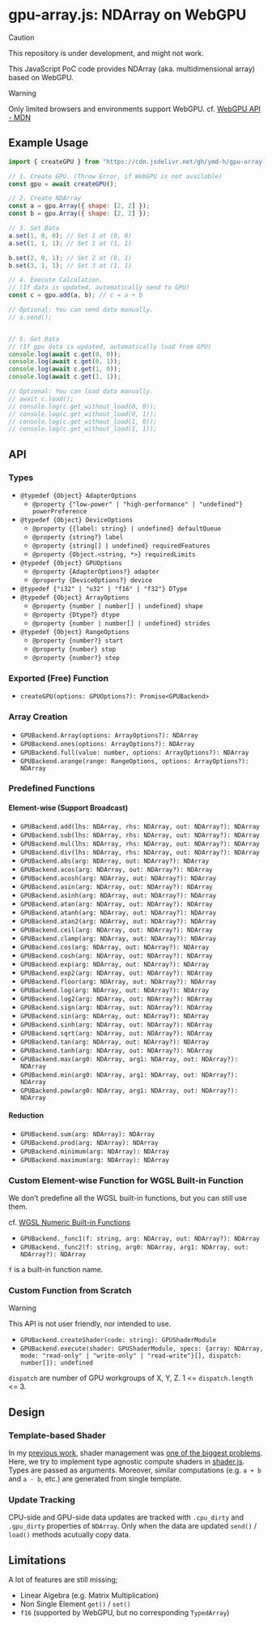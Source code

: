 # gpu-array.js: NDArray on WebGPU

> [!CAUTION]
> This repository is under development, and might not work.

This JavaScript PoC code provides NDArray
(aka. multidimensional array) based on WebGPU.


> [!WARNING]
> Only limited browsers and environments support WebGPU.
> cf. [WebGPU API - MDN](https://developer.mozilla.org/en-US/docs/Web/API/WebGPU_API#browser_compatibility)



## Example Usage

```javascript
import { createGPU } from "https://cdn.jsdelivr.net/gh/ymd-h/gpu-array-js/gpu-array.js";

// 1. Create GPU. (Throw Error, if WebGPU is not available)
const gpu = await createGPU();

// 2. Create NDArray
const a = gpu.Array({ shape: [2, 2] });
const b = gpu.Array({ shape: [2, 2] });

// 3. Set Data
a.set(1, 0, 0); // Set 1 at (0, 0)
a.set(1, 1, 1); // Set 1 at (1, 1)

b.set(2, 0, 1); // Set 2 at (0, 1)
b.set(3, 1, 1); // Set 3 at (1, 1)

// 4. Execute Calculation.
// (If data is updated, automatically send to GPU)
const c = gpu.add(a, b); // c = a + b

// Optional: You can send data manually.
// a.send();


// 5. Get Data
// (If gpu data is updated, automatically load from GPU)
console.log(await c.get(0, 0));
console.log(await c.get(0, 1));
console.log(await c.get(1, 0));
console.log(await c.get(1, 1));

// Optional: You can load data manually.
// await c.load();
// console.log(c.get_without_load(0, 0));
// console.log(c.get_without_load(0, 1));
// console.log(c.get_without_load(1, 0));
// console.log(c.get_without_load(1, 1));
```

## API
### Types
- `@typedef {Object} AdapterOptions`
  - `@property {"low-power" | "high-performance" | "undefined"} powerPreference`
- `@typedef {Object} DeviceOptions`
  - `@property {{label: string} | undefined} defaultQueue`
  - `@property {string?} label`
  - `@property {string[] | undefined} requiredFeatures`
  - `@property {Object.<string, *>} requiredLimits`
- `@typedef {Object} GPUOptions`
  - `@property {AdapterOptions?} adapter`
  - `@property {DeviceOptions?} device`
- `@typedef {"i32" | "u32" | "f16" | "f32"} DType`
- `@typedef {Object} ArrayOptions`
  - `@property {number | number[] | undefined} shape`
  - `@property {Dtype?} dtype`
  - `@property {number | number[] | undefined} strides`
- `@typedef {Object} RangeOptions`
  - `@property {number?} start`
  - `@property {number} stop`
  - `@property {number?} step`


### Exported (Free) Function
- `createGPU(options: GPUOptions?): Promise<GPUBackend>`


### Array Creation
- `GPUBackend.Array(options: ArrayOptions?): NDArray`
- `GPUBackend.ones(options: ArrayOptions?): NDArray`
- `GPUBackend.full(value: number, options: ArrayOptions?): NDArray`
- `GPUBackend.arange(range: RangeOptions, options: ArrayOptions?): NDArray`


### Predefined Functions
#### Element-wise (Support Broadcast)

- `GPUBackend.add(lhs: NDArray, rhs: NDArray, out: NDArray?): NDArray`
- `GPUBackend.sub(lhs: NDArray, rhs: NDArray, out: NDArray?): NDArray`
- `GPUBackend.mul(lhs: NDArray, rhs: NDArray, out: NDArray?): NDArray`
- `GPUBackend.div(lhs: NDArray, rhs: NDArray, out: NDArray?): NDArray`
- `GPUBackend.abs(arg: NDArray, out: NDArray?): NDArray`
- `GPUBackend.acos(arg: NDArray, out: NDArray?): NDArray`
- `GPUBackend.acosh(arg: NDArray, out: NDArray?): NDArray`
- `GPUBackend.asin(arg: NDArray, out: NDArray?): NDArray`
- `GPUBackend.asinh(arg: NDArray, out: NDArray?): NDArray`
- `GPUBackend.atan(arg: NDArray, out: NDArray?): NDArray`
- `GPUBackend.atanh(arg: NDArray, out: NDArray?): NDArray`
- `GPUBackend.atan2(arg: NDArray, out: NDArray?): NDArray`
- `GPUBackend.ceil(arg: NDArray, out: NDArray?): NDArray`
- `GPUBackend.clamp(arg: NDArray, out: NDArray?): NDArray`
- `GPUBackend.cos(arg: NDArray, out: NDArray?): NDArray`
- `GPUBackend.cosh(arg: NDArray, out: NDArray?): NDArray`
- `GPUBackend.exp(arg: NDArray, out: NDArray?): NDArray`
- `GPUBackend.exp2(arg: NDArray, out: NDArray?): NDArray`
- `GPUBackend.floor(arg: NDArray, out: NDArray?): NDArray`
- `GPUBackend.log(arg: NDArray, out: NDArray?): NDArray`
- `GPUBackend.log2(arg: NDArray, out: NDArray?): NDArray`
- `GPUBackend.sign(arg: NDArray, out: NDArray?): NDArray`
- `GPUBackend.sin(arg: NDArray, out: NDArray?): NDArray`
- `GPUBackend.sinh(arg: NDArray, out: NDArray?): NDArray`
- `GPUBackend.sqrt(arg: NDArray, out: NDArray?): NDArray`
- `GPUBackend.tan(arg: NDArray, out: NDArray?): NDArray`
- `GPUBackend.tanh(arg: NDArray, out: NDArray?): NDArray`
- `GPUBackend.max(arg0: NDArray, arg1: NDArray, out: NDArray?): NDArray`
- `GPUBackend.min(arg0: NDArray, arg1: NDArray, out: NDArray?): NDArray`
- `GPUBackend.pow(arg0: NDArray, arg1: NDArray, out: NDArray?): NDArray`

#### Reduction

- `GPUBackend.sum(arg: NDArray): NDArray`
- `GPUBackend.prod(arg: NDArray): NDArray`
- `GPUBackend.minimum(arg: NDArray): NDArray`
- `GPUBackend.maximum(arg: NDArray): NDArray`


### Custom Element-wise Function for WGSL Built-in Function
We don't predefine all the WGSL built-in functions,
but you can still use them.

cf. [WGSL Numeric Built-in Functions](https://gpuweb.github.io/gpuweb/wgsl/#numeric-builtin-functions)

- `GPUBackend._func1(f: string, arg: NDArray, out: NDArray?): NDArray`
- `GPUBackend._func2(f: string, arg0: NDArray, arg1: NDArray, out: NDArray?): NDArray`

`f` is a built-in function name.


### Custom Function from Scratch
> [!WARNING]
> This API is not user friendly, nor intended to use.

- `GPUBackend.createShader(code: string): GPUShaderModule`
- `GPUBackend.execute(shader: GPUShaderModule, specs: {array: NDArray, mode: "read-only" | "write-only" | "read-write"}[], dispatch: number[]): undefined`


`dispatch` are number of GPU workgroups of X, Y, Z. 1 <= `dispatch.length` <= 3.

## Design

### Template-based Shader
In my [previous work](https://github.com/ymd-h/vulkpy),
shader management was [one of the biggest problems](https://github.com/ymd-h/vulkpy/issues/2).
Here, we try to implement type agnostic compute shaders in [shader.js](https://github.com/ymd-h/gpu-array-js/blob/master/shader.js).
Types are passed as arguments.
Moreover, similar computations (e.g. `a + b` and `a - b`, etc.) are generated
from single template.


### Update Tracking
CPU-side and GPU-side data updates are tracked with `.cpu_dirty` and `.gpu_dirty`
properties of `NDArray`.
Only when the data are updated `send()` / `load()` methods acutually copy data.



## Limitations

A lot of features are still missing;

- Linear Algebra (e.g. Matrix Multiplication)
- Non Single Element `get()` / `set()`
- `f16` (supported by WebGPU, but no corresponding `TypedArray`)
